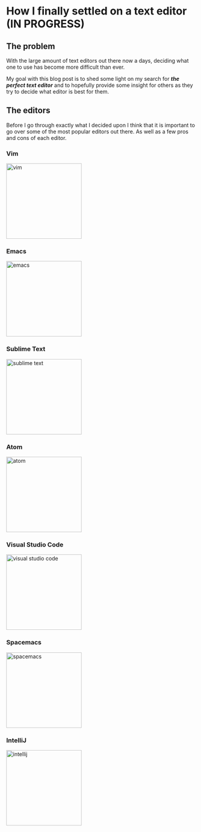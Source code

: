 # How I finally settled on a text editor (IN PROGRESS)

## The problem
With the large amount of text editors out there now a days, deciding what one to use has become more difficult
than ever.

My goal with this blog post is to shed some light on my search for ***the perfect text editor***
and to hopefully provide some insight for others as they try to decide what editor is best for them.

## The editors
Before I go through exactly what I decided upon I think that it is important to go over some of the most popular editors out there. As well as a few pros and cons of each editor.

### Vim
<img src="https://www.vim.sexy/img/Vimlogo.svg" alt="vim" width="200" height="200" />

### Emacs
<img src="https://lists.gnu.org/archive/html/emacs-devel/2015-10/pngR9b4lzUy39.png" alt="emacs" width="200" height="200" />

### Sublime Text
<img src="https://upload.wikimedia.org/wikipedia/en/4/4c/Sublime_Text_Logo.png" alt="sublime text" width="200" height="200" />

### Atom
<img src="https://cdn-business.discourse.org/uploads/github_atom/490/d8548f4ce56f1599.png" alt="atom" width="200" height="200" />

### Visual Studio Code
<img src="https://code.visualstudio.com/images/favicon.ico" alt="visual studio code" width="200" height="200" />

### Spacemacs
<img src="http://spacemacs.org/img/logo.svg" alt="spacemacs" width="200" height="200" />

### IntelliJ
<img src="https://seeklogo.com/images/I/intellij-idea-logo-F0395EF783-seeklogo.com.png" alt="intellij" width="200" height="200" />